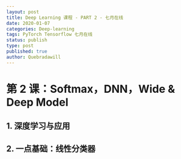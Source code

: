 ```yaml
---
layout: post
title: Deep Learning 课程 - PART 2 - 七月在线
date: 2020-01-07
categories: Deep-learning
tags: PyTorch Tensorflow 七月在线
status: publish
type: post
published: true
author: Quebradawill
---
```


# 第 2 课：Softmax，DNN，Wide & Deep Model

## 1. 深度学习与应用

## 2. 一点基础：线性分类器




